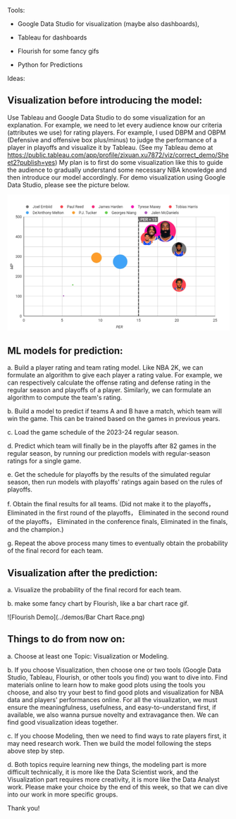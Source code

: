 Tools: 

* Google Data Studio for visualization (maybe also dashboards),

* Tableau for dashboards

* Flourish for some fancy gifs

* Python for Predictions


Ideas: 

## Visualization before introducing the model:

Use Tableau and Google Data Studio to do some visualization for an explanation. For example, we need to let every audience know our criteria (attributes we use) for rating players. For example, I used DBPM and OBPM (Defensive and offensive box plus/minus) to judge the performance of a player in playoffs and visualize it by Tableau. (See my Tableau demo at https://public.tableau.com/app/profile/zixuan.xu7872/viz/correct_demo/Sheet2?publish=yes) My plan is to first do some visualization like this to guide the audience to gradually understand some necessary NBA knowledge and then introduce our model accordingly.
For demo visualization using Google Data Studio, please see the picture below.


![Google Data Studio Demo](../demos/PHI_23_playoffs_performances.png)


## ML models for prediction:

a. Build a player rating and team rating model. Like NBA 2K, we can formulate an algorithm to give each player a rating value. For example, we can respectively calculate the offense rating and defense rating in the regular season and playoffs of a player. Similarly, we can formulate an algorithm to compute the team's rating.

b. Build a model to predict if teams A and B have a match, which team will win the game. This can be trained based on the games in previous years.

c. Load the game schedule of the 2023-24 regular season.

d. Predict which team will finally be in the playoffs after 82 games in the regular season, by running our prediction models with regular-season ratings for a single game.

e. Get the schedule for playoffs by the results of the simulated regular season, then run models with playoffs' ratings again based on the rules of playoffs.

f. Obtain the final results for all teams. (Did not make it to the playoffs， Eliminated in the first round of the playoffs， Eliminated in the second round of the playoffs， Eliminated in the conference finals, Eliminated in the finals, and the champion.) 

g. Repeat the above process many times to eventually obtain the probability of the final record for each team.


## Visualization after the prediction:

a. Visualize the probability of the final record for each team.

b. make some fancy chart by Flourish, like a bar chart race gif.

![Flourish Demo](../demos/Bar Chart Race.png)

## Things to do from now on:

a. Choose at least one Topic: Visualization or Modeling.

b. If you choose Visualization, then choose one or two tools (Google Data Studio, Tableau, Flourish, or other tools you find) you want to dive into. Find materials online to learn how to make good plots using the tools you choose, and also try your best to find good plots and visualization for NBA data and players' performances online. For all the visualization, we must ensure the meaningfulness, usefulness, and easy-to-understand first, if available, we also wanna pursue novelty and extravagance then. We can find good visualization ideas together. 

c. If you choose Modeling, then we need to find ways to rate players first, it may need research work. Then we build the model following the steps above step by step.

d. Both topics require learning new things, the modeling part is more difficult technically, it is more like the Data Scientist work, and the Visualization part requires more creativity,  it is more like the Data Analyst work. Please make your choice by the end of this week, so that we can dive into our work in more specific groups. 

Thank you!











